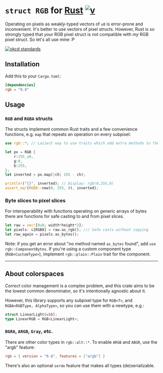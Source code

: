 # `struct RGB` for [Rust](https://www.rust-lang.org)  [![v](https://img.shields.io/crates/v/rgb.svg)](https://crates.io/crates/rgb)

Operating on pixels as weakly-typed vectors of `u8` is error-prone and inconvenient. It's better to use vectors of pixel structs. However, Rust is so strongly typed that *your* RGB pixel struct is not compatible with *my* RGB pixel struct. So let's all use mine :P

[![xkcd standards](https://imgs.xkcd.com/comics/standards.png)](https://xkcd.com/927/)

## Installation

Add this to your `Cargo.toml`:

```toml
[dependencies]
rgb = "0.8"
```

## Usage

### `RGB` and `RGBA` structs

The structs implement common Rust traits and a few convenience functions, e.g. `map` that repeats an operation on every subpixel:

```rust
use rgb::*; // Laziest way to use traits which add extra methods to the structs

let px = RGB {
    r:255_u8,
    g:0,
    b:255,
};
let inverted = px.map(|ch| 255 - ch);

println!("{}", inverted); // Display: rgb(0,255,0)
assert_eq!(RGB8::new(0, 255, 0), inverted);
```

### Byte slices to pixel slices

For interoperability with functions operating on generic arrays of bytes there are functions for safe casting to and from pixel slices.

```rust
let raw = vec![0u8; width*height*3];
let pixels: &[RGB8] = raw.as_rgb(); /// Safe casts without copying
let raw_again = pixels.as_bytes();
```

Note: if you get an error about "no method named `as_bytes` found", add `use rgb::ComponentBytes`. If you're using a custom component type (`RGB<CustomType>`), implement `rgb::plain::Plain` trait for the component.

----

## About colorspaces

*Correct* color management is a complex problem, and this crate aims to be the lowest common denominator, so it's intentionally agnostic about it.

However, this library supports any subpixel type for `RGB<T>`, and `RGBA<RGBType, AlphaType>`, so you can use them with a newtype, e.g.:

```rust
struct LinearLight(u16);
type LinearRGB = RGB<LinearLight>;
```


### `BGRA`, `ARGB`, `Gray`, etc.

There are other color types in `rgb::alt::*`. To enable `ARGB` and `ABGR`, use the "argb" feature:

```toml
rgb = { version = "0.8", features = ["argb"] }
```

There's also an optional `serde` feature that makes all types (de)serializable.
